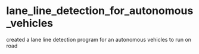 # lane_line_detection_for_autonomous_vehicles
created a lane line detection program for an autonomous vehicles to run on road
